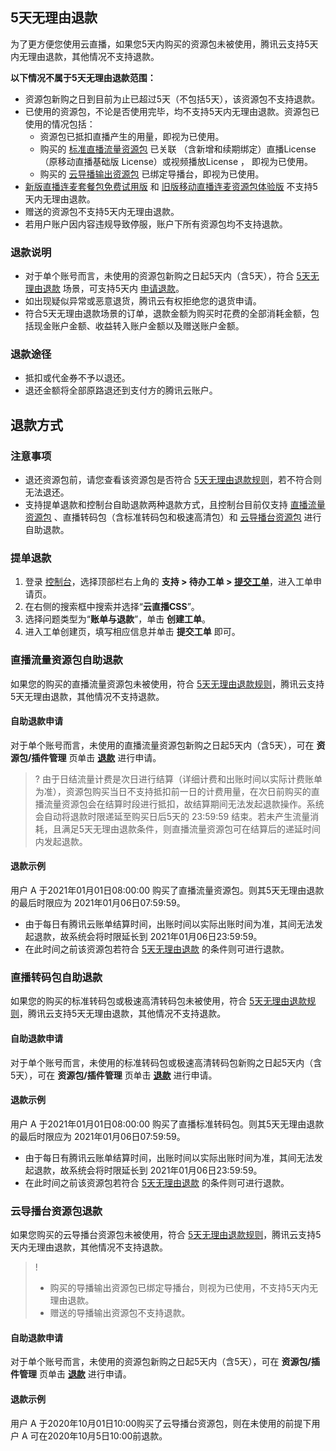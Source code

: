 [](id:back1)
## 5天无理由退款
为了更方便您使用云直播，如果您5天内购买的资源包未被使用，腾讯云支持5天内无理由退款，其他情况不支持退款。

**以下情况不属于5天无理由退款范围：**
- 资源包新购之日到目前为止已超过5天（不包括5天），该资源包不支持退款。
- 已使用的资源包，不论是否使用完毕，均不支持5天内无理由退款。资源包已使用的情况包括：
  - 资源包已抵扣直播产生的用量，即视为已使用。
  - 购买的 [标准直播流量资源包](https://cloud.tencent.com/document/product/267/34174#live_pag) 已关联 （含新增和续期绑定）直播License（原移动直播基础版 License）或视频播放License ， 即视为已使用。
  - 购买的 [云导播输出资源包](https://cloud.tencent.com/document/product/267/48122) 已绑定导播台，即视为已使用。
- [新版直播连麦套餐包免费试用版](https://cloud.tencent.com/document/product/267/34174#new_mobilelive_pag) 和 [旧版移动直播连麦资源包体验版](https://cloud.tencent.com/document/product/267/34174#mobilelive_pag) 不支持5天内无理由退款。
- 赠送的资源包不支持5天内无理由退款。
- 若用户账户因内容违规导致停服，账户下所有资源包均不支持退款。



[](id:back2)
### 退款说明
- 对于单个账号而言，未使用的资源包新购之日起5天内（含5天），符合 [5天无理由退款](#back1) 场景，可支持5天内 [申请退款](#back_step)。
- 如出现疑似异常或恶意退货，腾讯云有权拒绝您的退货申请。
- 符合5天无理由退款场景的订单，退款金额为购买时花费的全部消耗金额，包括现金账户金额、收益转入账户金额以及赠送账户金额。

[](id:back3)
### 退款途径
- 抵扣或代金券不予以退还。
- 退还金额将全部原路退还到支付方的腾讯云账户。

[](id:back_step)
## 退款方式
### 注意事项
- 退还资源包前，请您查看该资源包是否符合 [5天无理由退款规则](#back1)，若不符合则无法退还。
- 支持提单退款和控制台自助退款两种退款方式，且控制台目前仅支持 [直播流量资源包](#flow_back) 、直播转码包（含标准转码包和极速高清包）和 [云导播台资源包](#caster_back) 进行自助退款。

### 提单退款
1. 登录 [控制台](https://console.cloud.tencent.com/)，选择顶部栏右上角的 **支持 > 待办工单 > [提交工单](https://console.cloud.tencent.com/workorder/category)**，进入工单申请页。
2. 在右侧的搜索框中搜索并选择“**云直播CSS**”。
3. 选择问题类型为“**账单与退款**”，单击 **创建工单**。
4. 进入工单创建页，填写相应信息并单击 **提交工单** 即可。


[](id:flow_back)
### 直播流量资源包自助退款
如果您的购买的直播流量资源包未被使用，符合 [5天无理由退款规则](#back1)，腾讯云支持5天无理由退款，其他情况不支持退款。

[](id:self_back1)
#### 自助退款申请
对于单个账号而言，未使用的直播流量资源包新购之日起5天内（含5天），可在 **资源包/插件管理** 页单击 **[退款](https://console.cloud.tencent.com/live/resources/package?type=traffic)** 进行申请。

>? 由于日结流量计费是次日进行结算（详细计费和出账时间以实际计费账单为准），资源包购买当日不支持抵扣前一日的计费用量，在次日前购买的直播流量资源包会在结算时段进行抵扣，故结算期间无法发起退款操作。系统会自动将退款时限递延至购买日后5天的 23:59:59 结束。若未产生流量消耗，且满足5天无理由退款条件，则直播流量资源包可在结算后的递延时间内发起退款。

[](id:example1)
#### 退款示例
用户 A 于2021年01月01日08:00:00 购买了直播流量资源包。则其5天无理由退款的最后时限应为 2021年01月06日07:59:59。

- 由于每日有腾讯云账单结算时间，出账时间以实际出账时间为准，其间无法发起退款，故系统会将时限延长到 2021年01月06日23:59:59。
- 在此时间之前该资源包若符合 [5天无理由退款](#back1) 的条件则可进行退款。

### 直播转码包自助退款
如果您的购买的标准转码包或极速高清转码包未被使用，符合 [5天无理由退款规则](#back1)，腾讯云支持5天无理由退款，其他情况不支持退款。

#### 自助退款申请
对于单个账号而言，未使用的标准转码包或极速高清转码包新购之日起5天内（含5天），可在 **资源包/插件管理** 页单击 **[退款](https://console.cloud.tencent.com/live/resources/package?type=traffic)** 进行申请。

#### 退款示例
用户 A 于2021年01月01日08:00:00 购买了直播标准转码包。则其5天无理由退款的最后时限应为 2021年01月06日07:59:59。

- 由于每日有腾讯云账单结算时间，出账时间以实际出账时间为准，其间无法发起退款，故系统会将时限延长到 2021年01月06日23:59:59。
- 在此时间之前该资源包若符合 [5天无理由退款](#back1) 的条件则可进行退款。


[](id:caster_back)
### 云导播台资源包退款
如果您购买的云导播台资源包未被使用，符合 [5天无理由退款规则](#back1)，腾讯云支持5天内无理由退款，其他情况不支持退款。

>! 
>- 购买的导播输出资源包已绑定导播台，则视为已使用，不支持5天内无理由退款。
>- 赠送的导播输出资源包不支持退款。

[](id:self_back2)
#### 自助退款申请

对于单个账号而言，未使用的资源包新购之日起5天内（含5天），可在 **资源包/插件管理** 页单击 **[退款](https://console.cloud.tencent.com/live/resources/caster)** 进行申请。

[](id:example2)
#### 退款示例

用户 A 于2020年10月01日10:00购买了云导播台资源包，则在未使用的前提下用户 A 可在2020年10月5日10:00前退款。
